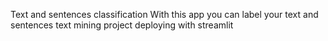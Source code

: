 Text and sentences classification
With this app you can label your text and sentences
text mining project
deploying with streamlit
